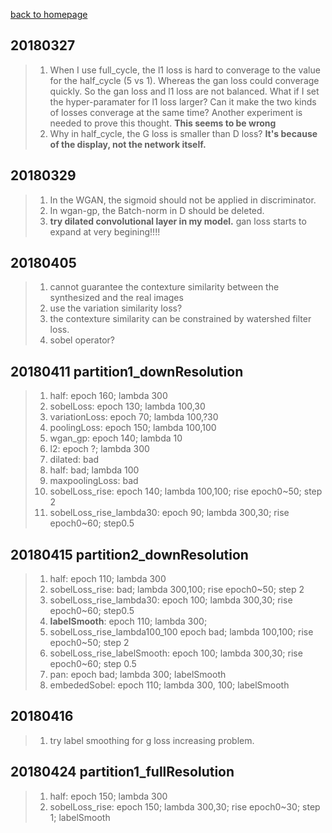 
[back to homepage](https://viridyu.github.io/)

## 20180327

> 1. When I use full_cycle, the l1 loss is hard to converage to the value for the half_cycle (5 vs 1). Whereas the gan loss could converage quickly. So the gan loss and l1 loss are not balanced. What if I set the hyper-paramater for l1 loss larger? Can it make the two kinds of losses converage at the same time? Another experiment is needed to prove this thought. **This seems to be wrong**
> 2. Why in half_cycle, the G loss is smaller than D loss? **It's because of the display, not the network itself.**

## 20180329

> 1. In the WGAN, the sigmoid should not be applied in discriminator.
> 2. In wgan-gp, the Batch-norm in D should be deleted.
> 3. **try dilated convolutional layer in my model.**  gan loss starts to expand at very begining!!!!

## 20180405

> 1. cannot guarantee the contexture similarity between the synthesized and the real images
> 2. use the variation similarity loss?
> 3. the contexture similarity can be constrained by watershed filter loss.
> 4. sobel operator?


## 20180411 partition1_downResolution
> 1. half: epoch 160; lambda 300
> 2. sobelLoss: epoch 130; lambda 100,30
> 3. variationLoss: epoch 70; lambda 100,?30
> 4. poolingLoss: epoch 150; lambda 100,100
> 5. wgan_gp: epoch 140; lambda 10
> 6. l2: epoch ?; lambda 300
> 7. dilated: bad
> 8. half: bad; lambda 100
> 9. maxpoolingLoss: bad
> 10. sobelLoss_rise: epoch 140; lambda 100,100; rise epoch0~50; step 2
> 11. sobelLoss_rise_lambda30: epoch 90; lambda 300,30; rise epoch0~60; step0.5


## 20180415 partition2_downResolution
> 1. half: epoch 110; lambda 300
> 2. sobelLoss_rise: bad; lambda 300,100; rise epoch0~50; step 2
> 3. sobelLoss_rise_lambda30: epoch 100; lambda 300,30; rise epoch0~60; step0.5
> 4. **labelSmooth**: epoch 110; lambda 300; 
> 5. sobelLoss_rise_lambda100_100 epoch bad; lambda 100,100; rise epoch0~50; step 2
> 6. sobelLoss_rise_labelSmooth: epoch 100; lambda 300,30; rise epoch0~60; step 0.5
> 7. pan: epoch bad; lambda 300; labelSmooth
> 8. embededSobel: epoch 110; lambda 300, 100; labelSmooth

## 20180416
> 1. try label smoothing for g loss increasing problem.

## 20180424 partition1_fullResolution
> 1. half: epoch 150; lambda 300
> 2. sobelLoss_rise: epoch 150; lambda 300,30; rise epoch0~30; step 1; labelSmooth
